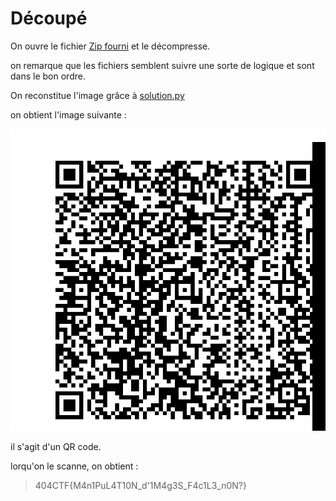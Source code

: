 # Découpé

On ouvre le fichier [Zip fourni](decoupe.zip) et le décompresse.

on remarque que les fichiers semblent suivre une sorte de logique et sont dans le bon ordre.

On reconstitue l'image grâce à [solution.py](solution.py)

on obtient l'image suivante :

![solution](test.png)

il s'agit d'un QR code.

lorqu'on le scanne, on obtient :

>404CTF{M4n1PuL4T10N_d'1M4g3S_F4c1L3_n0N?}
